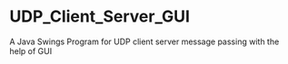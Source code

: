 # UDP_Client_Server_GUI
A Java Swings Program for UDP client server message passing with the help of GUI
